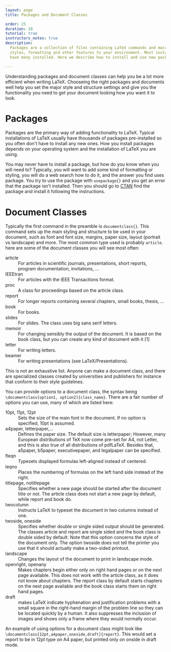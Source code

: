 ```yaml
---
layout: page
title: Packages and Document Classes

order: 25
duration: 10
tutorial: true
instructors_notes: true
description:
  Packages are a collection of files containing LaTeX commands and macros. They add new 
  styles, formatting and other features to your environment. Most installations
  have many installed. Here we describe how to install and use new packages.

---
```


Understanding packages and document classes can help you be a lot more 
efficient when writing LaTeX. Chooseing the right packages and documents well
help you set the major style and structure settings and give you the functionality
you need to get your document looking how you want it to look. 

# Packages

Packages are the primary way of adding functionality to LaTeX. Typical installations of 
LaTeX usually have thousands of packages pre-installed so you often don't have to install
any new ones. How you install packages depends on your operating system and the 
installation of LaTeX you are using. 

You may never have to install a package, but how do you know when you will need to? Typically,
you will want to add some kind of formatting or styling, you will do a web search how to do 
it, and the answer you find uses package. You try to use the package with `usepackage{}` and 
you get an error that the package isn't installed. Then  you should go 
to [CTAN](https://www.ctan.org/) find the package and install it following the instructions.


# Document Classes

Typically the first command in the preamble is `documentclass{}`. This command sets up the main
styling and structure to be used in your document, such as font and font size, margins, 
paper size, layout (portrait vs landscape) and more. The most common type used is probably 
`article`. here are some of the document classes you will see most often: 

<dl>
<dt>article</dt>	<dd>For articles in scientific journals, presentations, short reports, program documentation, invitations, ... <dd>
<dt>IEEEtran</dt>	<dd>For articles with the IEEE Transactions format.</dd>
<dt>proc</dt>	<dd>A class for proceedings based on the article class.</dd>
<dt>report</dt>	<dd>For longer reports containing several chapters, small books, thesis, ...</dd>
<dt>book</dt>	<dd>For books.</dd>
<dt>slides</dt>	<dd>For slides. The class uses big sans serif letters.</dd>
<dt>memoir</dt>	<dd>For changing sensibly the output of the document. It is based on the book class, but you can create any kind of document with it [1]</dd>
<dt>letter</dt>	<dd>For writing letters.</dd>
<dt>beamer</dt>	<dd>For writing presentations (see LaTeX/Presentations).</dd>
</dl>

This is not an exhaustive list. Anyone can make a document class, and there are 
specialized classes created by universities and publishers for instance that conform to 
their style guidelines.

You can provide options to a document class, the syntax being 
`\documentclass[option1, option2]{class_name}`. There are a fair number of options you
can use, many of which are listed here:

<dl>
<dt>10pt, 11pt, 12pt</dt>	
<dd>Sets the size of the main font in the document. If no option is specified, 10pt is assumed.</dd>
<dt>a4paper, letterpaper,...</dt>	
<dd>Defines the paper size. The default size is letterpaper; However, many European distributions
of TeX now come pre-set for A4, not Letter, and this is also true of all distributions of pdfLaTeX. 
Besides that, a5paper, b5paper, executivepaper, and legalpaper can be specified.</dd>
<dt>fleqn</dt>	
<dd>Typesets displayed formulas left-aligned instead of centered.</dd>
<dt>leqno</dt>	
<dd>Places the numbering of formulas on the left hand side instead of the right.</dd>
<dt>titlepage, notitlepage</dt>	
<dd>Specifies whether a new page should be started after the document title or not. 
The article class does not start a new page by default, while report and book do.</dd>
<dt>twocolumn</dt>	
<dd>Instructs LaTeX to typeset the document in two columns instead of one.</dd>
<dt>twoside, oneside</dt>	
<dd>Specifies whether double or single sided output should be generated. The classes 
article and report are single sided and the book class is double sided by default. 
Note that this option concerns the style of the document only. The option twoside does 
not tell the printer you use that it should actually make a two-sided printout.</dd>
<dt>landscape</dt>	<dd>Changes the layout of the document to print in landscape mode.</dd>
<dt>openright, openany</dt>	
<dd>Makes chapters begin either only on right hand pages or on the next page available. 
This does not work with the article class, as it does not know about chapters. The 
report class by default starts chapters on the next page available and the book class 
starts them on right hand pages.</dd>
<dt>draft</dt>	
<dd>makes LaTeX indicate hyphenation and justification problems with a small square in 
the right-hand margin of the problem line so they can be located quickly by a human. 
It also suppresses the inclusion of images and shows only a frame where they would 
normally occur.</dd>
</dl>


An example of using options for a document class might look like 
`\documentclass[12pt,a4paper,oneside,draft]{report}`. This would set a report
to be in 12pt type on A4 paper, but printed only on onside in draft mode.



